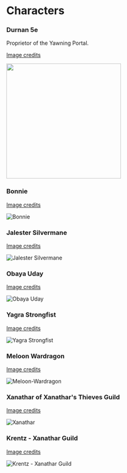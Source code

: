# Characters

### Durnan 5e

Proprietor of the Yawning Portal.

[Image credits](http://media.wizards.com/2018/dnd/dragon/21/DRA21_WDH_Preview_ff.pdf)

<img src="images/Durnan-5e.jpg" style="width:300px;height:auto;">

### Bonnie

[Image credits](http://media.wizards.com/2018/dnd/dragon/21/DRA21_WDH_Preview_ff.pdf)

![Bonnie](images/Bonnie.jpg)

### Jalester Silvermane

[Image credits](http://media.wizards.com/2018/dnd/dragon/21/DRA21_WDH_Preview_ff.pdf)

![Jalester Silvermane](images/Jalester-Silvermane.jpg)

### Obaya Uday

[Image credits](http://media.wizards.com/2018/dnd/dragon/21/DRA21_WDH_Preview_ff.pdf)

![Obaya Uday](images/Obaya-Uday.jpg)

### Yagra Strongfist

[Image credits](http://media.wizards.com/2018/dnd/dragon/21/DRA21_WDH_Preview_ff.pdf)

![Yagra Strongfist](images/Yagra-Strongfist.jpg)

### Meloon Wardragon

[Image credits](http://media.wizards.com/2018/dnd/dragon/21/DRA21_WDH_Preview_ff.pdf)

![Meloon-Wardragon](images/Meloon-Wardragon.jpg)

### Xanathar of Xanathar's Thieves Guild

[Image credits](http://forgottenrealms.wikia.com/wiki/Xanathar%27s_Thieves%27_Guild?file=Xanathar%27s_Thieves%27_Guild_original.jpg)

![Xanathar](images/Xanathar.jpg)

### Krentz - Xanathar Guild

[Image credits](http://kingsway-role-playing-group.wikia.com/wiki/Krentz)

![Krentz - Xanathar Guild](images/Krentz-Xanathar-Guild.jpg)
